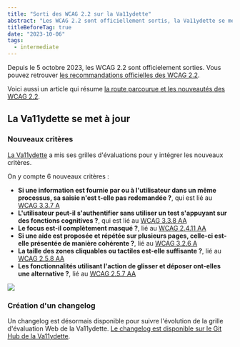 ```yaml
---
title: "Sorti des WCAG 2.2 sur la Va11ydette"
abstract: "Les WCAG 2.2 sont officiellement sortis, la Va11ydette se met à jours."
titleBeforeTag: true
date: "2023-10-06"
tags:
  - intermediate
---
```


Depuis le 5 octobre 2023, les WCAG 2.2 sont officielement sorties. Vous pouvez retrouver [les recommandations officielles des WCAG 2.2](https://www.w3.org/TR/2023/REC-WCAG22-20231005/).

Voici aussi un article qui résume [la route parcourue et les nouveautés des WCAG 2.2](https://www.w3.org/TR/2023/REC-WCAG22-20231005/).

## La Va11ydette se met à jour

### Nouveaux critères

[La Va11ydette](https://la-va11ydette.orange.com/) a mis ses grilles d'évaluations pour y intégrer les nouveaux critères.

On y compte 6 nouveaux critères :

<ul>
    <li class="my-1"><strong>Si une information est fournie par ou à l'utilisateur dans un même processus, sa saisie n'est t-elle pas redemandée ?</strong>, qui est lié au <a href="https://www.w3.org/WAI/WCAG22/Understanding/redundant-entry">WCAG 3.3.7 A</a></li>
    <li class="my-1"><strong>L'utilisateur peut-il s'authentifier sans utiliser un test s'appuyant sur des fonctions cognitives ?</strong>, qui est lié au <a href="https://www.w3.org/WAI/WCAG22/Understanding/accessible-authentication">WCAG 3.3.8 AA</a></li>
    <li class="my-1"><strong>Le focus est-il complètement masqué ?</strong>, lié au <a href="https://www.w3.org/WAI/WCAG22/Understanding/focus-appearance-minimum">WCAG 2.4.11 AA</a></li>
    <li class="my-1"><strong>Si une aide est proposée et répétée sur plusieurs pages, celle-ci est-elle présentée de manière cohérente ?</strong>, lié au <a href="https://www.w3.org/WAI/WCAG22/Understanding/consistent-help">WCAG 3.2.6 A</a></li>
    <li class="my-1"><strong>La taille des zones cliquables ou tactiles est-elle suffisante ?</strong>, lié au <a href="https://www.w3.org/WAI/WCAG22/Understanding/target-size-minimum.html">WCAG 2.5.8 AA</a></li>
    <li class="my-1"><strong>Les fonctionnalités utilisant l'action de glisser et déposer ont-elles une alternative ?</strong>, lié au <a href="https://www.w3.org/WAI/WCAG22/Understanding/dragging-movements">WCAG 2.5.7 AA</a></li>
</ul>

![](../images/wcag22exemple.png)

### Création d'un changelog

Un changelog est désormais disponible pour suivre l'évolution de la grille d'évaluation Web de la Va11ydette. 
[Le changelog est disponible sur le Git Hub de la Va11ydette](https://github.com/Orange-OpenSource/La-Va11ydette/blob/master/CHANGELOG.md).